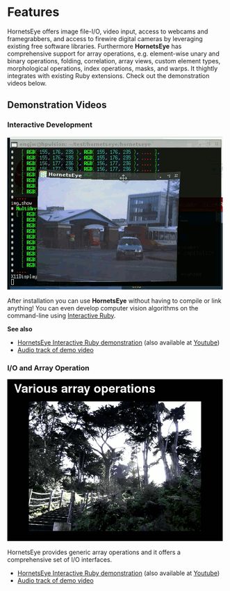 Features
========

HornetsEye offers image file-I/O, video input, access to webcams and framegrabbers, and access to firewire digital cameras by leveraging existing free software libraries. Furthermore **HornetsEye** has comprehensive support for array operations, e.g. element-wise unary and binary operations, folding, correlation, array views, custom element types, morphological operations, index operations, masks, and warps. It thightly integrates with existing Ruby extensions. Check out the demonstration videos below.

Demonstration Videos
--------------------

### Interactive Development

![IRB demo](images/demo.png)

After installation you can use **HornetsEye** without having to compile or link anything! You can even develop computer vision algorithms on the command-line using [Interactive Ruby](http://en.wikipedia.org/wiki/Interactive_Ruby_Shell).

**See also**

* [HornetsEye Interactive Ruby demonstration](http://vision.eng.shu.ac.uk/jan/hornetseye-demo.avi "26 MByte demo video") (also available at [Youtube](http://www.youtube.com/watch?v=5xJa2ytsE7I "HornetsEye Interactive Ruby demonstration"))
* [Audio track of demo video](http://ccmixter.org/files/Nurykabe/16646 "Morusque - Funki good time")

### I/O and Array Operation

![I/O and array operations demo](images/demo2.png)

HornetsEye provides generic array operations and it offers a comprehensive set of I/O interfaces.

* [HornetsEye Interactive Ruby demonstration](http://vision.eng.shu.ac.uk/jan/hornetseye2010.avi "48 MByte demo video") (also available at [Youtube](http://www.youtube.com/watch?v=wNFr7RNWeCs "HornetsEye demonstration video"))
* [Audio track of demo video](http://ccmixter.org/files/Tekno_Eddy/14488 "Tekno Eddy - Depart")

